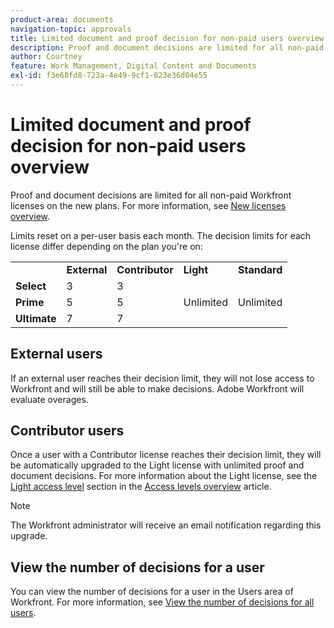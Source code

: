 ```yaml
---
product-area: documents
navigation-topic: approvals
title: Limited document and proof decision for non-paid users overview 
description: Proof and document decisions are limited for all non-paid Workfront licenses. Limits reset on a per-user basis each month.
author: Courtney
feature: Work Management, Digital Content and Documents
exl-id: f3e68fd8-723a-4e49-9cf1-823e36d04e55
---
```

# Limited document and proof decision for non-paid users overview

Proof and document decisions are limited for all non-paid Workfront licenses on the new plans. For more information, see [New licenses overview](/help/quicksilver/administration-and-setup/add-users/how-access-levels-work/licenses-overview.md). 

Limits reset on a per-user basis each month. The decision limits for each license differ depending on the plan you're on: 

<table>
  <tr>
   <td> 
   </td>
   <td><strong>External</strong> 
   </td>
   <td><strong>Contributor</strong> 
   </td>
   <td><strong>Light</strong> 
   </td>
   <td><strong>Standard</strong> 
   </td>
  </tr>
  <tr>
   <td><strong>Select</strong> 
   </td>
   <td>3 
   </td>
   <td>3 
   </td>
   <td rowspan="3" >Unlimited 
   </td>
   <td rowspan="3" >Unlimited 
   </td>
  </tr>
  <tr>
   <td><strong>Prime</strong> 
   </td>
   <td>5 
   </td>
   <td>5 
   </td>
  </tr>
  <tr>
   <td><strong>Ultimate</strong> 
   </td>
   <td>7 
   </td>
   <td>7 
   </td>
  </tr>
</table>

## External users 

If an external user reaches their decision limit, they will not lose access to Workfront and will still be able to make decisions. Adobe Workfront will evaluate overages. 

## Contributor users 

Once a user with a Contributor license reaches their decision limit, they will be automatically upgraded to the Light license with unlimited proof and document decisions. For more information about the Light license, see the [Light access level](/help/quicksilver/administration-and-setup/add-users/how-access-levels-work/access-level-overview.md) section in the [Access levels overview](/help/quicksilver/administration-and-setup/add-users/how-access-levels-work/access-level-overview.md) article.

>[!NOTE]
>
>The Workfront administrator will receive an email notification regarding this upgrade. 


## View the number of decisions for a user

You can view the number of decisions for a user in the Users area of Workfront. For more information, see [View the number of decisions for all users](/help/quicksilver/review-and-approve-work/tips-tricks-troubleshooting-approvals/view-number-of-decisions-for-users.md).
